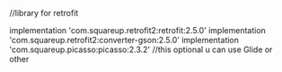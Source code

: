 //library for retrofit

implementation 'com.squareup.retrofit2:retrofit:2.5.0'
implementation 'com.squareup.retrofit2:converter-gson:2.5.0'
implementation 'com.squareup.picasso:picasso:2.3.2' //this optional u can use Glide or other
